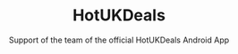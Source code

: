 ---
title: HotUKDeals
subtitle: Support of the team of the official HotUKDeals Android App
image: "../imgs/HotUKDeals.jpg"
link: https://play.google.com/store/apps/details?id=com.tippingcanoe.hukd&hl=en
buttonTitle: VISIT PLAY STORE
priority: 8
badges: [android]
categories: [projects]
--- 